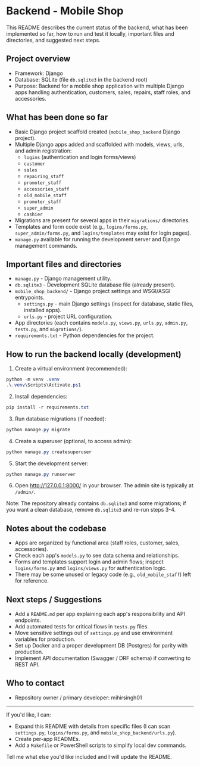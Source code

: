 # Backend - Mobile Shop

This README describes the current status of the backend, what has been implemented so far, how to run and test it locally, important files and directories, and suggested next steps.

## Project overview

- Framework: Django
- Database: SQLite (file `db.sqlite3` in the backend root)
- Purpose: Backend for a mobile shop application with multiple Django apps handling authentication, customers, sales, repairs, staff roles, and accessories.

## What has been done so far

- Basic Django project scaffold created (`mobile_shop_backend` Django project).
- Multiple Django apps added and scaffolded with models, views, urls, and admin registration:
  - `logins` (authentication and login forms/views)
  - `customer`
  - `sales`
  - `repairing_staff`
  - `promoter_staff`
  - `accessories_staff`
  - `old_mobile_staff`
  - `promoter_staff`
  - `super_admin`
  - `cashier`
- Migrations are present for several apps in their `migrations/` directories.
- Templates and form code exist (e.g., `logins/forms.py`, `super_admin/forms.py`, and `logins/templates` may exist for login pages).
- `manage.py` available for running the development server and Django management commands.

## Important files and directories

- `manage.py` - Django management utility.
- `db.sqlite3` - Development SQLite database file (already present).
- `mobile_shop_backend/` - Django project settings and WSGI/ASGI entrypoints.
  - `settings.py` - main Django settings (inspect for database, static files, installed apps).
  - `urls.py` - project URL configuration.
- App directories (each contains `models.py`, `views.py`, `urls.py`, `admin.py`, `tests.py`, and `migrations/`).
- `requirements.txt` - Python dependencies for the project.

## How to run the backend locally (development)

1. Create a virtual environment (recommended):

```powershell
python -m venv .venv
.\.venv\Scripts\Activate.ps1
```

2. Install dependencies:

```powershell
pip install -r requirements.txt
```

3. Run database migrations (if needed):

```powershell
python manage.py migrate
```

4. Create a superuser (optional, to access admin):

```powershell
python manage.py createsuperuser
```

5. Start the development server:

```powershell
python manage.py runserver
```

6. Open http://127.0.0.1:8000/ in your browser. The admin site is typically at `/admin/`.

Note: The repository already contains `db.sqlite3` and some migrations; if you want a clean database, remove `db.sqlite3` and re-run steps 3-4.

## Notes about the codebase

- Apps are organized by functional area (staff roles, customer, sales, accessories).
- Check each app's `models.py` to see data schema and relationships.
- Forms and templates support login and admin flows; inspect `logins/forms.py` and `logins/views.py` for authentication logic.
- There may be some unused or legacy code (e.g., `old_mobile_staff`) left for reference.

## Next steps / Suggestions

- Add a `README.md` per app explaining each app's responsibility and API endpoints.
- Add automated tests for critical flows in `tests.py` files.
- Move sensitive settings out of `settings.py` and use environment variables for production.
- Set up Docker and a proper development DB (Postgres) for parity with production.
- Implement API documentation (Swagger / DRF schema) if converting to REST API.

## Who to contact

- Repository owner / primary developer: mihirsingh01

---

If you'd like, I can:
- Expand this README with details from specific files (I can scan `settings.py`, `logins/forms.py`, and `mobile_shop_backend/urls.py`).
- Create per-app READMEs.
- Add a `Makefile` or PowerShell scripts to simplify local dev commands.

Tell me what else you'd like included and I will update the README.
